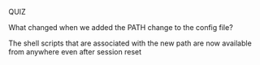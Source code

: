 QUIZ

<p>
  What changed when we added the PATH change to the config file?
</p>

<p>
  The shell scripts that are associated with the new path are now available from anywhere even after session reset
</p>
